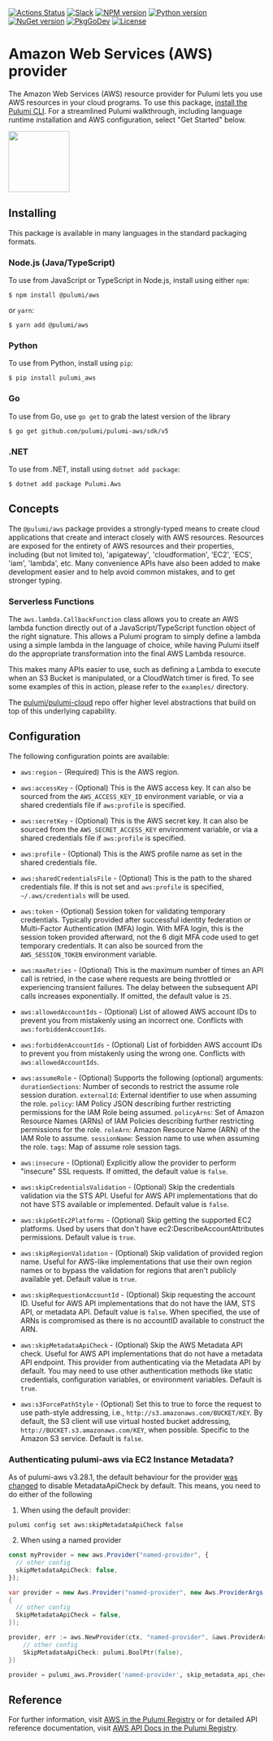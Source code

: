 [![Actions Status](https://github.com/pulumi/pulumi-aws/workflows/master/badge.svg)](https://github.com/pulumi/pulumi-aws/actions)
[![Slack](http://www.pulumi.com/images/docs/badges/slack.svg)](https://slack.pulumi.com)
[![NPM version](https://badge.fury.io/js/%40pulumi%2Faws.svg)](https://www.npmjs.com/package/@pulumi/aws)
[![Python version](https://badge.fury.io/py/pulumi-aws.svg)](https://pypi.org/project/pulumi-aws)
[![NuGet version](https://badge.fury.io/nu/pulumi.aws.svg)](https://badge.fury.io/nu/pulumi.aws)
[![PkgGoDev](https://pkg.go.dev/badge/github.com/pulumi/pulumi-aws/sdk/v5/go)](https://pkg.go.dev/github.com/pulumi/pulumi-aws/sdk/v5/go)
[![License](https://img.shields.io/npm/l/%40pulumi%2Fpulumi.svg)](https://github.com/pulumi/pulumi-aws/blob/master/LICENSE)

# Amazon Web Services (AWS) provider

The Amazon Web Services (AWS) resource provider for Pulumi lets you use AWS resources in your cloud programs. To use
this package, [install the Pulumi CLI](https://www.pulumi.com/docs/get-started/install/). For a streamlined Pulumi walkthrough, including language runtime installation and AWS configuration, select "Get Started" below.

<div>
    <a href="https://www.pulumi.com/docs/get-started/aws" title="Get Started">
       <img src="https://www.pulumi.com/images/get-started.svg?" width="120">
    </a>
</div>

## Installing

This package is available in many languages in the standard packaging formats.

### Node.js (Java/TypeScript)

To use from JavaScript or TypeScript in Node.js, install using either `npm`:

    $ npm install @pulumi/aws

or `yarn`:

    $ yarn add @pulumi/aws

### Python

To use from Python, install using `pip`:

    $ pip install pulumi_aws

### Go

To use from Go, use `go get` to grab the latest version of the library

    $ go get github.com/pulumi/pulumi-aws/sdk/v5

### .NET

To use from .NET, install using `dotnet add package`:

    $ dotnet add package Pulumi.Aws

## Concepts

The `@pulumi/aws` package provides a strongly-typed means to create cloud applications that create and interact closely
with AWS resources.  Resources are exposed for the entirety of AWS resources and their properties, including (but not
limited to), 'apigateway', 'cloudformation', 'EC2', 'ECS', 'iam', 'lambda', etc.  Many convenience APIs have also been
added to make development easier and to help avoid common mistakes, and to get stronger typing.

### Serverless Functions

The `aws.lambda.CallbackFunction` class allows you to create an AWS lambda function directly out of a JavaScript/TypeScript
function object of the right signature.  This allows a Pulumi program to simply define a lambda using a simple lambda in
the language of choice, while having Pulumi itself do the appropriate transformation into the final AWS Lambda resource.

This makes many APIs easier to use, such as defining a Lambda to execute when an S3 Bucket is manipulated,
or a CloudWatch timer is fired.  To see some examples of this in action, please refer to the `examples/` directory.

The [pulumi/pulumi-cloud](https://github.com/pulumi/pulumi-cloud) repo offer higher level abstractions that build on top
of this underlying capability.

## Configuration

The following configuration points are available:

- `aws:region` - (Required) This is the AWS region.

- `aws:accessKey` - (Optional) This is the AWS access key. It can also be sourced from the 
  `AWS_ACCESS_KEY_ID` environment variable, or via a shared credentials file if `aws:profile` is specified.
- `aws:secretKey` - (Optional) This is the AWS secret key. It can also be sourced from the
  `AWS_SECRET_ACCESS_KEY` environment variable, or via a shared credentials file if `aws:profile` is specified.
- `aws:profile` - (Optional) This is the AWS profile name as set in the shared credentials file.
- `aws:sharedCredentialsFile` - (Optional) This is the path to the shared credentials file. If this is not set and
  `aws:profile` is specified, `~/.aws/credentials` will be used.
- `aws:token` - (Optional) Session token for validating temporary credentials. Typically provided after successful
  identity federation or Multi-Factor Authentication (MFA) login. With MFA login, this is the session token provided
  afterward, not the 6 digit MFA code used to get temporary credentials. It can also be sourced from the 
  `AWS_SESSION_TOKEN` environment variable.
- `aws:maxRetries` - (Optional) This is the maximum number of times an API call is retried, in the case where requests
  are being throttled or experiencing transient failures. The delay between the subsequent API calls increases
  exponentially. If omitted, the default value is `25`.
- `aws:allowedAccountIds` - (Optional)  List of allowed AWS account IDs to prevent you from mistakenly using an incorrect
  one. Conflicts with `aws:forbiddenAccountIds`.
- `aws:forbiddenAccountIds` - (Optional) List of forbidden AWS account IDs to prevent you from mistakenly using the wrong
  one. Conflicts with `aws:allowedAccountIds`.
- `aws:assumeRole` - (Optional) Supports the following (optional) arguments:
  `durationSections`: Number of seconds to restrict the assume role session duration.
  `externalId`: External identifier to use when assuming the role.
  `policy`: IAM Policy JSON describing further restricting permissions for the IAM Role being assumed.
  `policyArns`: Set of Amazon Resource Names (ARNs) of IAM Policies describing further restricting permissions for the role.
  `roleArn`: Amazon Resource Name (ARN) of the IAM Role to assume.
  `sessionName`: Session name to use when assuming the role.
  `tags`: Map of assume role session tags.
- `aws:insecure` - (Optional) Explicitly allow the provider to perform "insecure" SSL requests. If omitted, the default value is `false`.
- `aws:skipCredentialsValidation` - (Optional) Skip the credentials validation via the STS API. Useful for AWS API implementations that do not have STS available or implemented. Default value is `false`.
- `aws:skipGetEc2Platforms` - (Optional) Skip getting the supported EC2 platforms. Used by users that don't have ec2:DescribeAccountAttributes permissions. Default value is `true`.
- `aws:skipRegionValidation` - (Optional) Skip validation of provided region name. Useful for AWS-like implementations that use their own region names or to bypass the validation for regions that aren't publicly available yet. Default value is `true`.
- `aws:skipRequestionAccountId` - (Optional) Skip requesting the account ID. Useful for AWS API implementations that do not have the IAM, STS API, or metadata API. Default value is `false`. When specified, the use of ARNs is compromised as there is no accountID available to construct the ARN.
- `aws:skipMetadataApiCheck` - (Optional) Skip the AWS Metadata API check. Useful for AWS API implementations that do not have a metadata API endpoint. This provider from authenticating via the Metadata API by default. You may need to use other authentication methods like static credentials, configuration variables, or environment variables. Default is `true`.
- `aws:s3ForcePathStyle` - (Optional) Set this to true to force the request to use path-style addressing, i.e., `http://s3.amazonaws.com/BUCKET/KEY`. By default, the S3 client will use virtual hosted bucket addressing, `http://BUCKET.s3.amazonaws.com/KEY`, when possible. Specific to the Amazon S3 service. Default is `false`.

### Authenticating pulumi-aws via EC2 Instance Metadata?

As of pulumi-aws v3.28.1, the default behaviour for the provider [was changed](https://github.com/pulumi/pulumi-aws/blob/master/CHANGELOG_OLD.md#3281-2021-02-10) to disable MetadataApiCheck by default. This means,
you need to do either of the following

1. When using the default provider:
```
pulumi config set aws:skipMetadataApiCheck false
```

2. When using a named provider
```typescript
const myProvider = new aws.Provider("named-provider", {
  // other config
  skipMetadataApiCheck: false,
});
```

```csharp
var provider = new Aws.Provider("named-provider", new Aws.ProviderArgs
{
  // other config
  SkipMetadataApiCheck = false,
});
```

```go
provider, err := aws.NewProvider(ctx, "named-provider", &aws.ProviderArgs{
    // other config
    SkipMetadataApiCheck: pulumi.BoolPtr(false),
})
```

```python
provider = pulumi_aws.Provider('named-provider', skip_metadata_api_check=False)
```

## Reference

For further information, visit [AWS in the Pulumi Registry](https://www.pulumi.com/registry/packages/aws/)
or for detailed API reference documentation, visit [AWS API Docs in the Pulumi Registry](https://www.pulumi.com/registry/packages/aws/api-docs/).
